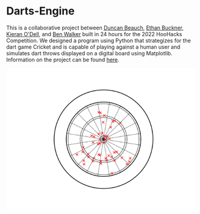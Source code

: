 # Darts-Engine
This is a collaborative project between [Duncan Beauch](https://github.com/dbeauch), [Ethan Buckner](https://github.com/ethan-buckner), [Kieran O'Dell](https://github.com/KieranOdell), and [Ben Walker](https://github.com/BenAlWalker) built in 24 hours for the 2022 HooHacks Competition. We designed a program using Python that strategizes for the dart game Cricket and is capable of playing against a human user and simulates dart throws displayed on a digital board using Matplotlib. Information on the project can be found [here](https://devpost.com/software/darts-engine).

<p align = "center">
<img width = "500" src = "DartBot Example.png">
</p>
